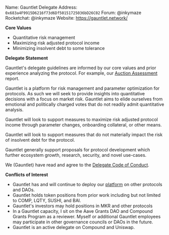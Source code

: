 Name: Gauntlet 
Delegate Address: `0x683a4F9915D6216f73d6Df50151725036bD26C02`
Forum: @inkymaze
Rocketchat: @inkymaze
Website: https://gauntlet.network/


**Core Values**

- Quantitative risk management
- Maximizing risk adjusted protocol income 
- Minimizing insolvent debt to some tolerance

**Delegate Statement**

Gauntlet's delegate guidelines are informed by our core values and prior experience analyzing the protocol. For example, our [Auction Assessment](https://maker-report.gauntlet.network/) report.

Gauntlet is a platform for risk management and parameter optimization for protocols. As such we will seek to provide insights into quantitative decisions with a focus on market risk. Gauntlet aims to elide ourselves from emotional and politically charged votes that do not readily admit quantitative analysis.

Gauntlet will look to support measures to maximize risk adjusted protocol income through parameter changes, onboarding collateral, or other means. 

Gauntlet will look to support measures that do not materially impact the risk of insolvent debt for the protocol. 

Gauntlet generally support proposals for protocol development which further ecosystem growth, research, security, and novel use-cases.

We (Gauntlet) have read and agree to the [Delegate Code of Conduct](https://forum.makerdao.com/t/recognised-delegate-code-of-conduct/9384).

**Conflicts of Interest**


- Gauntlet has and will continue to deploy our [platform](https://gauntlet.network/platform/) on other protocols and DAOs.
- Gauntlet holds token positions from prior work including but not limited to COMP, LQTY, SUSHI, and BAl.
- Gauntlet's investors may hold positions in MKR and other protocols
- In a Gauntlet capacity, I sit on the Aave Grants DAO and Compound Grants Program as a reviewer. Myself or additional Gauntlet employees may participate in other governance councils or DAOs in the future. 
- Gauntlet is an active delegate on Compound and Uniswap.
